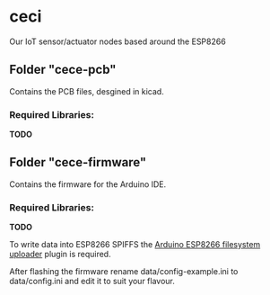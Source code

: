 # ceci
Our IoT sensor/actuator nodes based around the ESP8266

## Folder "cece-pcb"
Contains the PCB files, desgined in kicad.

### Required Libraries:
**TODO**

## Folder "cece-firmware"
Contains the firmware for the Arduino IDE.

### Required Libraries:
**TODO**

To write data into ESP8266 SPIFFS the
[Arduino ESP8266 filesystem uploader](https://github.com/esp8266/arduino-esp8266fs-plugin)
plugin is required.

After flashing the firmware rename data/config-example.ini to data/config.ini
and edit it to suit your flavour.
